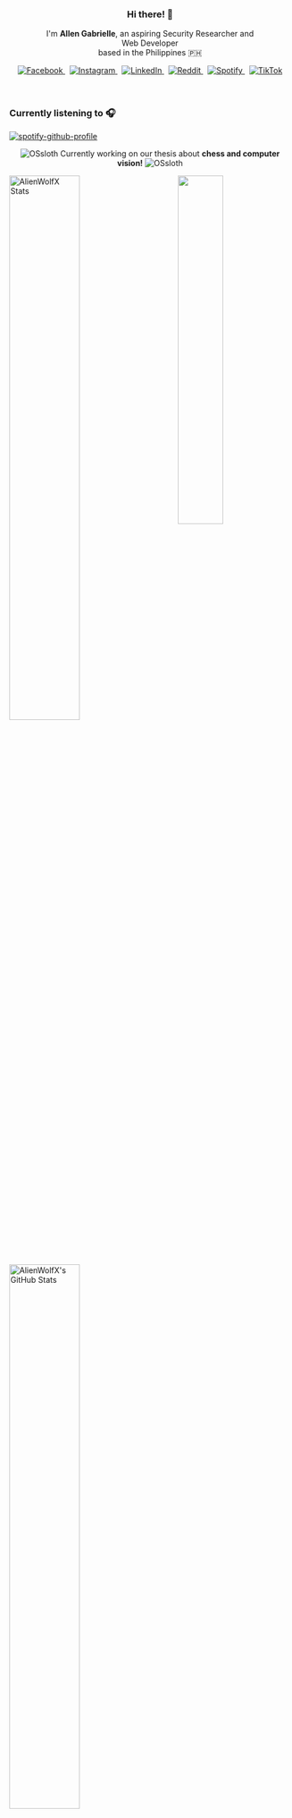 <!-- AlienWolfX -->
<div align="center">
  <!-- Profile Banner -->
<!--   <img src="assets/banner.png" alt="Banner" /> -->
  
  <!-- Introduction -->
  <div>
    <h3>Hi there! 👋</h3>
    <p>
      I'm <strong>Allen Gabrielle</strong>, an aspiring Security Researcher and<br/>
      Web Developer<br/>
      based in the Philippines 🇵🇭
    </p>
  </div>

  <!-- Social Media Badges -->
  <div>
    <a href="https://facebook.com/cruizallen">
      <img src="https://img.shields.io/badge/Facebook-%231877F2.svg?logo=Facebook&logoColor=white" alt="Facebook"/>
    </a>&nbsp;
    <a href="https://instagram.com/cruizallen">
      <img src="https://img.shields.io/badge/Instagram-%23E4405F.svg?logo=Instagram&logoColor=white" alt="Instagram"/>
    </a>&nbsp;
    <a href="https://www.linkedin.com/in/cruizallen">
      <img src="https://img.shields.io/badge/LinkedIn-0A66C2?logo=linkedin&logoColor=white" alt="LinkedIn"/>
    </a>&nbsp;
    <a href="https://www.reddit.com/user/AlienWolfX05">
      <img src="https://img.shields.io/badge/Reddit-FF4500?logo=reddit&logoColor=white" alt="Reddit"/>
    </a>&nbsp;
    <a href="https://open.spotify.com/user/eui8z7q3mzgrl6ogni10r05f6">
      <img src="https://img.shields.io/badge/Spotify-1ED760?logo=spotify&logoColor=white" alt="Spotify"/>
    </a>&nbsp;
    <a href="https://www.tiktok.com/@cruizallen">
      <img src="https://img.shields.io/badge/TikTok-black?logo=tiktok&logoColor=white" alt="TikTok"/>
    </a>
  </div>
</div>

<br />
<br />

### Currently listening to 🎧

<div align="left">

[![spotify-github-profile](https://spotify-github-profile.kittinanx.com/api/view?uid=eui8z7q3mzgrl6ogni10r05f6&cover_image=true&theme=novatorem&show_offline=true&background_color=121212&interchange=false&bar_color=fb8c00&bar_color_cover=false)](https://spotify-github-profile.kittinanx.com/api/view?uid=eui8z7q3mzgrl6ogni10r05f6&redirect=true)

</div>

<div align="center">

![OSsloth](https://git.io/OSsloth) Currently working on our thesis about **chess and computer vision!** ![OSsloth](https://git.io/OSsloth)

</div>

<img width="40%" align="right" src="https://i.imgur.com/L9apCTO.png"/> 

<img width="50%" src="https://gh-readme-profile.vercel.app/api?username=AlienWolfX&theme=dark&hide_border=true&icon_color=FB8C00&hide_stroke=true&title=Stats&text_color=FEFEFE&username_color=FB8C00&photo_quality=90%" alt="AlienWolfX Stats" />

<img width="50%" src="https://nirzak-streak-stats.vercel.app?user=AlienWolfX&theme=dark&hide_border=true" alt="AlienWolfX's GitHub Stats" />

<br />


[![Ashutosh's github activity graph](https://github-readme-activity-graph.vercel.app/graph?username=AlienWolfX&hide_border=true&custom_title=Activity%20Graph&line=FB8C00&color=ffffff&theme=react-dark)](https://github.com/AlienWolfX)

<div align="center">

<!--START_SECTION:waka-->
![Profile Views](http://img.shields.io/badge/Profile%20Views-170-blue)

📊 **This Week I Spent My Time On** 

```text
🕑︎ Time Zone: Asia/Manila

💬 Programming Languages: 
JavaScript               24 hrs 58 mins      ██████████████░░░░░░░░░░░   56.01 % 
Blade Template           6 hrs 16 mins       ████░░░░░░░░░░░░░░░░░░░░░   14.07 % 
PHP                      5 hrs 34 mins       ███░░░░░░░░░░░░░░░░░░░░░░   12.51 % 
Python                   4 hrs               ██░░░░░░░░░░░░░░░░░░░░░░░   08.99 % 
JSON                     59 mins             █░░░░░░░░░░░░░░░░░░░░░░░░   02.23 % 

🔥 Editors: 
VS Code                  44 hrs 35 mins      █████████████████████████   100.00 % 

🐱‍💻 Projects: 
SSLSIRLIC                37 hrs 37 mins      █████████████████████░░░░   84.38 % 
CSU-RFID-PYQT6           2 hrs 24 mins       █░░░░░░░░░░░░░░░░░░░░░░░░   05.39 % 
SSLSIRLICS-Frontend      2 hrs 5 mins        █░░░░░░░░░░░░░░░░░░░░░░░░   04.69 % 
loc_json                 1 hr 44 mins        █░░░░░░░░░░░░░░░░░░░░░░░░   03.91 % 
thesis-chess             41 mins             ░░░░░░░░░░░░░░░░░░░░░░░░░   01.54 % 

💻 Operating System: 
Windows                  44 hrs 35 mins      █████████████████████████   100.00 % 
```


 Last Updated on 28/03/2025 16:24:15 UTC
<!--END_SECTION:waka-->

</div>
